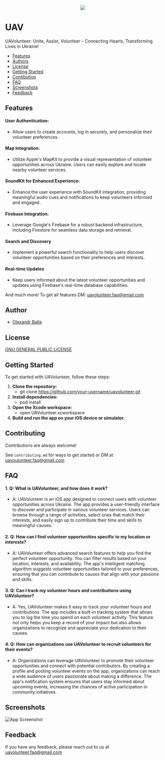 <div align="center"> <img src="https://github.com/aiexxash/UAV/blob/main/UAV-images/UAV-Header.png"> </div>

# UAV

UAVolunteer: Unite, Assist, Volunteer – Connecting Hearts, Transforming Lives in Ukraine!


* [Features](#Features)
* [Authors](#Authors)
* [License](#License)
* [Getting Started](#Getting-Started)
* [Contibution](#Contibution)
* [FAQ](#FAQ)
* [Screenshots](#Screenshots)
* [Feedback](#Feedback)

## Features

#### User Authentication:
- Allow users to create accounts, log in securely, and personalize their volunteer preferences.
#### Map Integration:
- Utilize Apple's MapKit to provide a visual representation of volunteer opportunities across Ukraine. Users can easily explore and locate nearby volunteer services.
#### SoundKit for Enhanced Experience:
- Enhance the user experience with SoundKit integration, providing meaningful audio cues and notifications to keep volunteers informed and engaged.
#### Firebase Integration:
- Leverage Google's Firebase for a robust backend infrastructure, including Firestore for seamless data storage and retrieval.
#### Search and Discovery
- Implement a powerful search functionality to help users discover volunteer opportunities based on their preferences and interests.
#### Real-time Updates
- Keep users informed about the latest volunteer opportunities and updates using Firebase's real-time database capabilities.

And much more! To get all features DM: uavolunteer.faq@gmail.com


## Author

- [Olexandr Balla](https://www.github.com/aiexxash)


## License

[GNU GENERAL PUBLIC LICENSE](https://github.com/aiexxash/UAV/blob/main/LICENSE)

## Getting Started

To get started with UAVolunteer, follow these steps:

1. **Clone the repository:**
    - git clone https://github.com/your-username/uavolunteer.git
2. **Install dependencies:**
    - pod install
3. **Open the Xcode workspace:**
    - open UAVolunteer.xcworkspace
4. **Build and run the app on your iOS device or simulator.**


## Contributing

Contributions are always welcome!

See `contributing.md` for ways to get started or DM at uavoulunteer.faq@gmail.com

## FAQ

#### 1. Q: What is UAVolunteer, and how does it work?

- A: UAVolunteer is an iOS app designed to connect users with volunteer opportunities across Ukraine. The app provides a user-friendly interface to discover and participate in various volunteer services. Users can browse through a range of activities, select ones that match their interests, and easily sign up to contribute their time and skills to meaningful causes.

#### 2. Q: How can I find volunteer opportunities specific to my location or interests?

- A: UAVolunteer offers advanced search features to help you find the perfect volunteer opportunity. You can filter results based on your location, interests, and availability. The app's intelligent matching algorithm suggests volunteer opportunities tailored to your preferences, ensuring that you can contribute to causes that align with your passions and skills.

#### 3. Q: Can I track my volunteer hours and contributions using UAVolunteer?

- A: Yes, UAVolunteer makes it easy to track your volunteer hours and contributions. The app includes a built-in tracking system that allows you to log the time you spend on each volunteer activity. This feature not only helps you keep a record of your impact but also allows organizations to recognize and appreciate your dedication to their causes.

#### 4. Q: How can organizations use UAVolunteer to recruit volunteers for their events?

- A: Organizations can leverage UAVolunteer to promote their volunteer opportunities and connect with potential contributors. By creating a profile and posting volunteer events on the app, organizations can reach a wide audience of users passionate about making a difference. The app's notification system ensures that users stay informed about upcoming events, increasing the chances of active participation in community initiatives.

## Screenshots

![App Screenshot](https://via.placeholder.com/468x300?text=App+Screenshot+Here)


## Feedback

If you have any feedback, please reach out to us at uavolunteer.faq@gmail.com
